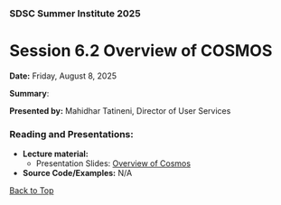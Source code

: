 ### SDSC Summer Institute 2025
# Session 6.2 Overview of COSMOS

**Date:** Friday, August 8, 2025

**Summary**: 

**Presented by:** Mahidhar Tatineni, Director of User Services

### Reading and Presentations:
* **Lecture material:**
   * Presentation Slides: [Overview of Cosmos](https://github.com/sdsc/sdsc-summer-institute-2025/blob/main/6.3_overview_of_cosmos/SI25_Cosmos.pdf)
* **Source Code/Examples:** N/A

[Back to Top](#top)
